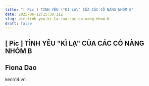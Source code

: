```yaml
---
title: "[ Pic ] TÌNH YÊU \"KÌ LẠ\" CỦA CÁC CÔ NÀNG NHÓM B"
date: 2025-06-12T15:30:11Z
slug: pic-tinh-yeu-ki-la-cua-cac-co-nang-nhom-b
draft: false
---
```


## [ Pic ] TÌNH YÊU "KÌ LẠ" CỦA CÁC CÔ NÀNG NHÓM B

## Fiona Dao

kenh14.vn​